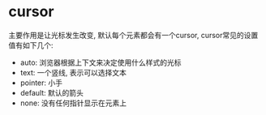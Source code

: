 # cursor

主要作用是让光标发生改变,  默认每个元素都会有一个cursor,  cursor常见的设置值有如下几个:

* auto:  浏览器根据上下文来决定使用什么样式的光标
* text:  一个竖线,  表示可以选择文本
* pointer:  小手
* default: 默认的箭头
* none: 没有任何指针显示在元素上